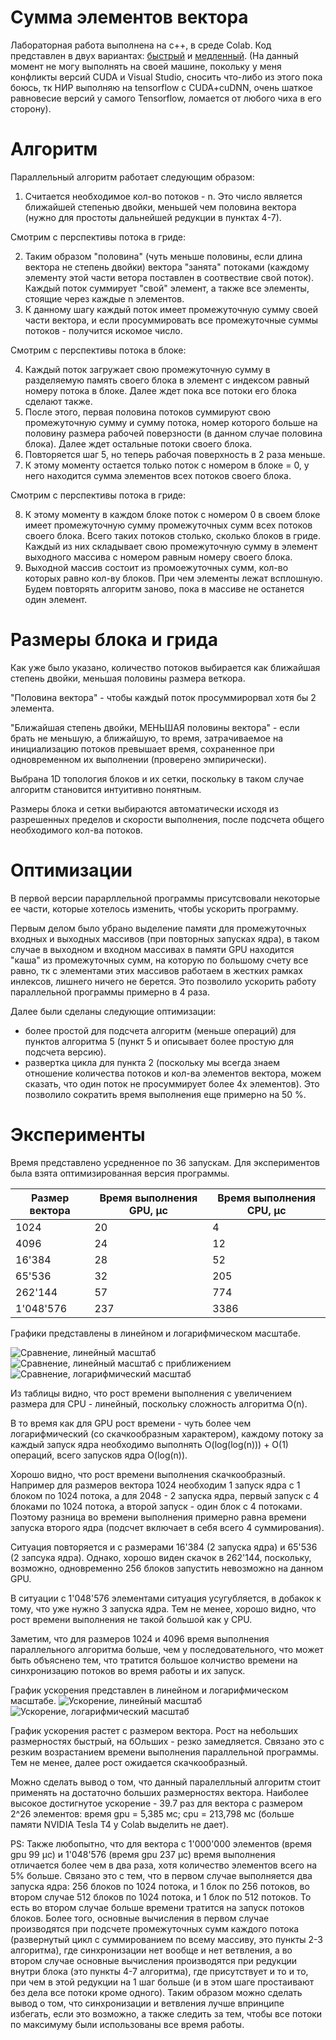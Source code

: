# Сумма элементов вектора
Лабораторная работа выполнена на c++, в среде Colab.
Код представлен в двух вариантах: 
[быстрый](https://colab.research.google.com/drive/1mf6CeM5DZmbWoVzxF1I_ZOv64X-Ly2v3?usp=sharing "Код быстрой версии на colab") и 
[медленный](https://colab.research.google.com/drive/1iTDXU3V63E8ePUZZaLDbb_RSQ67Z1N-g?usp=sharing "Код медленной версии на colab"). 
(На данный момент не могу выполнять на своей машине, покольку у меня конфликты версий CUDA и Visual Studio, 
сносить что-либо из этого пока боюсь, тк НИР выполняю на tensorflow с CUDA+cuDNN, очень шаткое равновесие версий у самого Tensorflow,
ломается от любого чиха в его сторону).

# Алгоритм
Параллельный алгоритм работает следующим образом:
1. Считается необходимое кол-во потоков - n. Это число является ближайшей степенью двойки, меньшей чем половина вектора (нужно для простоты дальнейшей редукции в пунктах 4-7).

Смотрим с перспективы потока в гриде:

2. Таким образом "половина" (чуть меньше половины, если длина вектора не степень двойки) вектора "занята" потоками (каждому элементу этой части ветора поставлен в соотвествие свой поток).
Каждый поток суммирует "свой" элемент, а также все элементы, стоящие через каждые n элементов.
3. К данному шагу каждый поток имеет промежуточную сумму своей части вектора, и если просуммировать все промежуточные суммы потоков - получится искомое число.

Смотрим с перспективы потока в блоке:

4. Каждый поток загружает свою промежуточную сумму в разделяемую память своего блока в элемент с индексом равный номеру потока в блоке. Далее ждет пока все потоки его блока сделают также.
5. После этого, первая половина потоков суммируют свою промежуточную сумму и сумму потока, номер которого больше на половину размера рабочей поверзности (в данном случае половина блока). Далее ждет остальные потоки своего блока.
6. Повторяется шаг 5, но теперь рабочая поверхность в 2 раза меньше.
7. К этому моменту остается только поток с номером в блоке  = 0, у него находится сумма элементов всех потоков своего блока.

Смотрим с перспективы потока в гриде:

8. К этому моменту в каждом блоке поток с номером 0 в своем блоке имеет промежуточную сумму промежуточных сумм всех потоков своего блока. Всего таких потоков столько, сколько блоков в гриде.
Каждый из них складывает свою промежуточную сумму в элемент выходного массива с номером равным номеру своего блока.
9. Выходной массив состоит из промоежуточных сумм, кол-во которых равно кол-ву блоков. При чем элементы лежат всплошную. Будем повторять алгоритм заново, пока в массиве не останется один элемент.


# Размеры блока и грида
Как уже было указано, количество потоков выбирается как ближайшая степень двойки, меньшая половины размера веткора. 

"Половина вектора" - чтобы каждый поток просуммирорвал хотя бы 2 элемента.

"Ближайшая степень двойки, МЕНЬШАЯ половины вектора" - если брать не меньшую, а ближайшую, то время, затрачиваемое на инициализацию потоков превышает время, сохраненное при одновременном их выполнении (проверено эмпирически).

Выбрана 1D топология блоков и их сетки, поскольку в таком случае алгоритм становится интуитивно понятным.

Размеры блока и сетки выбираются автоматически исходя из разрешенных пределов и скорости выполнения, после подсчета общего необходимого кол-ва потоков.

# Оптимизации
В первой версии парарллельной программы присутсвовали некоторые ее части, которые хотелось изменить, чтобы ускорить программу.

Первым делом было убрано выделение памяти для промежуточных входных и выходных массивов (при повторных запусках ядра), в таком случае
в выходном и входном массивах в памяти GPU находится "каша" из промежуточных сумм, на которую по большому счету все равно, тк с элементами этих массивов работаем 
в жестких рамках инлексов, лишнего ничего не берется. Это позволило ускорить работу параллельной программы  примерно в 4 раза.

Далее были сделаны следующие оптимизации:
 - более простой для подсчета алгоритм (меньше операций) для пунктов алгоритма 5 (пункт 5 и описывает более простую для подсчета версию).
 - развертка цикла для пункта 2 (поскольку мы всегда знаем отношение количества потоков и кол-ва элементов вектора, можем сказать, что один поток не просуммирует более 4х элементов).
Это позволило сократить время выполнения еще примерно на 50 %. 


# Эксперименты 
Время представлено усредненное по 36 запускам. Для экспериментов была взята оптимизированная версия программы.

Размер вектора  | Время выполнения GPU, µс 	| Время выполнения CPU, µс 
--------------- | -------------------------	| -----------------------
1024  	   		| 20     					| 4
4096  	   		| 24    					| 12
16'384  		| 28    					| 52
65'536	   		| 32    					| 205
262'144	   		| 57    					| 774
1'048'576  		| 237   					| 3386

Графики представлены в линейном и логарифмическом масштабе.

![Сравнение, линейный масштаб](https://github.com/VadimKolodin/hpc/blob/main/vector_sum/compare_linear.png?raw=true)
![Сравнение, линейный масштаб с приближением](https://github.com/VadimKolodin/hpc/blob/main/vector_sum/compare_linear_scale.png?raw=true)
![Сравнение, логарифмический масштаб](https://github.com/VadimKolodin/hpc/blob/main/vector_sum/compare_log.png?raw=true)


Из таблицы видно, что рост времени выполнения с увеличением размера для CPU - линейный, поскольку сложность алгоритма O(n).

В то время как для GPU рост времени - чуть более чем логарифмический (со скачкообразным характером), каждому потоку за каждый запуск ядра необходимо выполнять O(log(log(n))) + O(1) операций, всего запусков ядра O(log(n)).

Хорошо видно, что рост времени выполнения скачкообразный. Например для размеров вектора 1024 необходим 1 запуск ядра с 1 блоком по 1024 потока, 
а для 2048 - 2 запуска ядра, первый запуск с 4 блоками по 1024 потока, а второй запуск - один блок с 4 потоками. Поэтому разница во времени выполнения примерно равна времени запуска второго ядра (подсчет включает в себя всего 4 суммирования).

Ситуация повторяется и с размерами 16'384 (2 запуска ядра) и 65'536 (2 запсука ядра). Однако, хорошо виден скачок в 262'144, поскольку, возможно, одновременно 256 блоков запустить невозможно на данном GPU.

В ситуации с 1'048'576 элементами ситуация усугубляется, в добакок к тому, что уже нужно 3 запуска ядра.
Тем не менее, хорошо видно, что рост времени выполнения не такой большой как у CPU.

Заметим, что для размеров 1024 и 4096 время выполнения параллельного алгоритма больше, чем у последовательного,
что может быть объяснено тем, что тратится большое колчиство времени на синхронизацию потоков во время работы и их запуск.


График ускорения представлен в линейном и логарифмическом масштабе.
![Ускорение, линейный масштаб](https://github.com/VadimKolodin/hpc/blob/main/vector_sum/acceleration_linear.png?raw=true)
![Ускорение, логарифмический масштаб](https://github.com/VadimKolodin/hpc/blob/main/vector_sum/acceleration_log.png?raw=true)

График ускорения растет с размером вектора. Рост на небольших размерностях быстрый, на бОльших - резко замедляется. Связано это с резким возрастанием времени выполнения параллельной программы.
Тем не менее, далее рост ожидается скачкообразный.


Можно сделать вывод о том, что данный паралелльный алгоритм стоит применять на достаточно больших размерностях вектора. 
Наиболее высокое достигнутое ускорение - 39.7 раз для вектора с размером 2^26 элементов: время gpu = 5,385 мс; cpu = 213,798 мс (больше памяти NVIDIA Tesla T4 у Colab выделить не дает).


PS: Также любопытно, что для вектора с 1'000'000 элементов (время gpu 99 µс) и 1'048'576 (время gpu 237 µс) время выполнения отличается более чем в два раза, хотя количество элементов всего на 5% больше. Связано это с тем, что в первом случае выполняется два запуска ядра: 256 блоков по 1024 потока, и 1 блок по 256 потоков, во втором случае 512 блоков по 1024 потока, и 1 блок по 512 потоков. То есть во втором случае больше времени тратится на запуск потоков блоков. Более того, основные вычисления в первом случае производятся при подсчете промежуточных сумм каждого потока (развернутый цикл с суммированием по всему массиву, это пункты 2-3 алгоритма), где синхронизации нет вообще и нет ветвления, а во втором случае основные вычисления производятся при редукции внутри блока (это пункты 4-7 алгоритма), где присутствует и то и то, при чем в этой редукции на 1 шаг больше (и в этом шаге простаивают без дела все потоки кроме одного). Таким образом можно сделать вывод о том, что синхронизации и ветвления лучше впринципе избегать, если это возможно, а также следить за тем, чтобы все потоки по максимуму были использованы все время работы.
